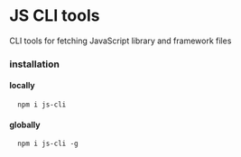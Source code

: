# JS CLI tools

CLI tools for fetching JavaScript library and framework files

### installation

#### locally

```
  npm i js-cli
```

#### globally

```
  npm i js-cli -g
```
